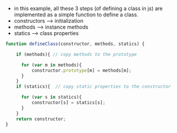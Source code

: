 
* in this example, all these 3 steps (of defining a class in js) are implemented as a simple function to define a class.
* constructors --> initialization
* methods --> instance methods
* statics --> class properties


```js
function defineClass(constructor, methods, statics) {

    if (methods){ // copy methods to the prototype

      for (var m in methods){
          constructor.prototype[m] = methods[m];
      }
    }
    if (statics){  // copy static properties to the constructor

      for (var s in statics){
          constructor[s] = statics[s];
      }
    }
    return constructor;
}
```
